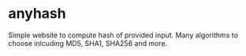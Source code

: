 # anyhash
Simple website to compute hash of provided input. Many algorithms to choose inlcuding MD5, SHA1, SHA256 and more.
